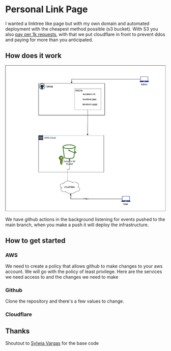 # Personal Link Page

I wanted a linktree like page but with my own domain and automated deployment with the cheapest method possible (s3 bucket). With S3 you also [pay per 1k requests](https://aws.amazon.com/s3/pricing/), with that we put cloudflare in front to prevent ddos and paying for more than you anticipated.

## How does it work

![pic](linktree.png)

We have github actions in the background listening for events pushed to the main branch, when you make a push it will deploy the infrastructure. 

## How to get started

### AWS

We need to create a policy that allows github to make changes to your aws account. We will go with the policy of least privilege. Here are the services we need access to and the changes we need to make



### Github

Clone the repository and there's a few values to change.

### Cloudflare

## Thanks

Shoutout to [Sylwia Vargas](https://github.com/sylwiavargas/Tech-Writing-Linktree) for the base code